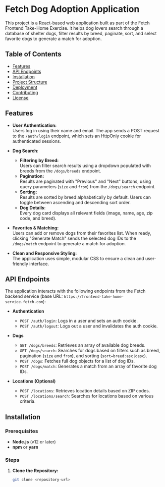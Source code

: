 # Fetch Dog Adoption Application

This project is a React-based web application built as part of the Fetch Frontend Take-Home Exercise. It helps dog lovers search through a database of shelter dogs, filter results by breed, paginate, sort, and select favorite dogs to generate a match for adoption.

## Table of Contents

- [Features](#features)
- [API Endpoints](#api-endpoints)
- [Installation](#installation)
- [Project Structure](#project-structure)
- [Deployment](#deployment)
- [Contributing](#contributing)
- [License](#license)

## Features

- **User Authentication:**  
  Users log in using their name and email. The app sends a POST request to the `/auth/login` endpoint, which sets an HttpOnly cookie for authenticated sessions.

- **Dog Search:**  
  - **Filtering by Breed:**  
    Users can filter search results using a dropdown populated with breeds from the `/dogs/breeds` endpoint.
  - **Pagination:**  
    Results are paginated with "Previous" and "Next" buttons, using query parameters (`size` and `from`) from the `/dogs/search` endpoint.
  - **Sorting:**  
    Results are sorted by breed alphabetically by default. Users can toggle between ascending and descending sort order.
  - **Dog Details:**  
    Every dog card displays all relevant fields (image, name, age, zip code, and breed).

- **Favorites & Matching:**  
  Users can add or remove dogs from their favorites list. When ready, clicking "Generate Match" sends the selected dog IDs to the `/dogs/match` endpoint to generate a match for adoption.

- **Clean and Responsive Styling:**  
  The application uses simple, modular CSS to ensure a clean and user-friendly interface.

## API Endpoints

The application interacts with the following endpoints from the Fetch backend service (base URL: `https://frontend-take-home-service.fetch.com`):

- **Authentication**
  - `POST /auth/login`: Logs in a user and sets an auth cookie.
  - `POST /auth/logout`: Logs out a user and invalidates the auth cookie.

- **Dogs**
  - `GET /dogs/breeds`: Retrieves an array of available dog breeds.
  - `GET /dogs/search`: Searches for dogs based on filters such as breed, pagination (`size` and `from`), and sorting (`sort=breed:asc|desc`).
  - `POST /dogs`: Fetches full dog objects for a list of dog IDs.
  - `POST /dogs/match`: Generates a match from an array of favorite dog IDs.

- **Locations (Optional)**
  - `POST /locations`: Retrieves location details based on ZIP codes.
  - `POST /locations/search`: Searches for locations based on various criteria.

## Installation

### Prerequisites

- **Node.js** (v12 or later)
- **npm** or **yarn**

### Steps

1. **Clone the Repository:**

   ```bash
   git clone <repository-url>
